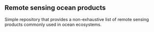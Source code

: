 ## Remote sensing ocean products

Simple repository that provides a non-exhaustive list of remote sensing products commonly used in ocean ecosystems.
